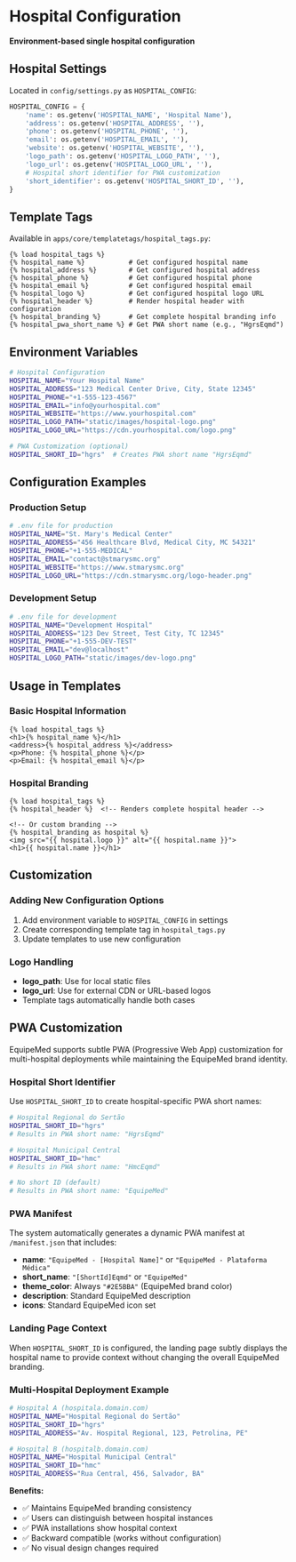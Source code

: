 # Hospital Configuration

**Environment-based single hospital configuration**

## Hospital Settings

Located in `config/settings.py` as `HOSPITAL_CONFIG`:

```python
HOSPITAL_CONFIG = {
    'name': os.getenv('HOSPITAL_NAME', 'Hospital Name'),
    'address': os.getenv('HOSPITAL_ADDRESS', ''),
    'phone': os.getenv('HOSPITAL_PHONE', ''),
    'email': os.getenv('HOSPITAL_EMAIL', ''),
    'website': os.getenv('HOSPITAL_WEBSITE', ''),
    'logo_path': os.getenv('HOSPITAL_LOGO_PATH', ''),
    'logo_url': os.getenv('HOSPITAL_LOGO_URL', ''),
    # Hospital short identifier for PWA customization
    'short_identifier': os.getenv('HOSPITAL_SHORT_ID', ''),
}
```

## Template Tags

Available in `apps/core/templatetags/hospital_tags.py`:

```django
{% load hospital_tags %}
{% hospital_name %}           # Get configured hospital name
{% hospital_address %}        # Get configured hospital address
{% hospital_phone %}          # Get configured hospital phone
{% hospital_email %}          # Get configured hospital email
{% hospital_logo %}           # Get configured hospital logo URL
{% hospital_header %}         # Render hospital header with configuration
{% hospital_branding %}       # Get complete hospital branding info
{% hospital_pwa_short_name %} # Get PWA short name (e.g., "HgrsEqmd")
```

## Environment Variables

```bash
# Hospital Configuration
HOSPITAL_NAME="Your Hospital Name"
HOSPITAL_ADDRESS="123 Medical Center Drive, City, State 12345"
HOSPITAL_PHONE="+1-555-123-4567"
HOSPITAL_EMAIL="info@yourhospital.com"
HOSPITAL_WEBSITE="https://www.yourhospital.com"
HOSPITAL_LOGO_PATH="static/images/hospital-logo.png"
HOSPITAL_LOGO_URL="https://cdn.yourhospital.com/logo.png"

# PWA Customization (optional)
HOSPITAL_SHORT_ID="hgrs"  # Creates PWA short name "HgrsEqmd"
```

## Configuration Examples

### Production Setup
```bash
# .env file for production
HOSPITAL_NAME="St. Mary's Medical Center"
HOSPITAL_ADDRESS="456 Healthcare Blvd, Medical City, MC 54321"
HOSPITAL_PHONE="+1-555-MEDICAL"
HOSPITAL_EMAIL="contact@stmarysmc.org"
HOSPITAL_WEBSITE="https://www.stmarysmc.org"
HOSPITAL_LOGO_URL="https://cdn.stmarysmc.org/logo-header.png"
```

### Development Setup
```bash
# .env file for development
HOSPITAL_NAME="Development Hospital"
HOSPITAL_ADDRESS="123 Dev Street, Test City, TC 12345"
HOSPITAL_PHONE="+1-555-DEV-TEST"
HOSPITAL_EMAIL="dev@localhost"
HOSPITAL_LOGO_PATH="static/images/dev-logo.png"
```

## Usage in Templates

### Basic Hospital Information
```django
{% load hospital_tags %}
<h1>{% hospital_name %}</h1>
<address>{% hospital_address %}</address>
<p>Phone: {% hospital_phone %}</p>
<p>Email: {% hospital_email %}</p>
```

### Hospital Branding
```django
{% load hospital_tags %}
{% hospital_header %}  <!-- Renders complete hospital header -->

<!-- Or custom branding -->
{% hospital_branding as hospital %}
<img src="{{ hospital.logo }}" alt="{{ hospital.name }}">
<h1>{{ hospital.name }}</h1>
```

## Customization

### Adding New Configuration Options
1. Add environment variable to `HOSPITAL_CONFIG` in settings
2. Create corresponding template tag in `hospital_tags.py`
3. Update templates to use new configuration

### Logo Handling
- **logo_path**: Use for local static files
- **logo_url**: Use for external CDN or URL-based logos
- Template tags automatically handle both cases

## PWA Customization

EquipeMed supports subtle PWA (Progressive Web App) customization for multi-hospital deployments while maintaining the EquipeMed brand identity.

### Hospital Short Identifier

Use `HOSPITAL_SHORT_ID` to create hospital-specific PWA short names:

```bash
# Hospital Regional do Sertão
HOSPITAL_SHORT_ID="hgrs"
# Results in PWA short name: "HgrsEqmd"

# Hospital Municipal Central  
HOSPITAL_SHORT_ID="hmc"
# Results in PWA short name: "HmcEqmd"

# No short ID (default)
# Results in PWA short name: "EquipeMed"
```

### PWA Manifest

The system automatically generates a dynamic PWA manifest at `/manifest.json` that includes:
- **name**: `"EquipeMed - [Hospital Name]"` or `"EquipeMed - Plataforma Médica"`
- **short_name**: `"[ShortId]Eqmd"` or `"EquipeMed"`
- **theme_color**: Always `"#2E5BBA"` (EquipeMed brand color)
- **description**: Standard EquipeMed description
- **icons**: Standard EquipeMed icon set

### Landing Page Context

When `HOSPITAL_SHORT_ID` is configured, the landing page subtly displays the hospital name to provide context without changing the overall EquipeMed branding.

### Multi-Hospital Deployment Example

```bash
# Hospital A (hospitala.domain.com)
HOSPITAL_NAME="Hospital Regional do Sertão"
HOSPITAL_SHORT_ID="hgrs"
HOSPITAL_ADDRESS="Av. Hospital Regional, 123, Petrolina, PE"

# Hospital B (hospitalb.domain.com)  
HOSPITAL_NAME="Hospital Municipal Central"
HOSPITAL_SHORT_ID="hmc"
HOSPITAL_ADDRESS="Rua Central, 456, Salvador, BA"
```

**Benefits:**
- ✅ Maintains EquipeMed branding consistency
- ✅ Users can distinguish between hospital instances
- ✅ PWA installations show hospital context
- ✅ Backward compatible (works without configuration)
- ✅ No visual design changes required